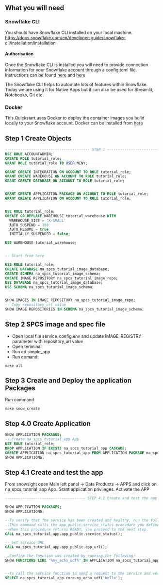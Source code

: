 


## What you will need
### Snowflake CLI
You should have Snowflake CLI installed on your local machine.
https://docs.snowflake.com/en/developer-guide/snowflake-cli/installation/installation

#### Authorisation
Once the Snowflake CLI is installed you will need to provide connection information for your Snowflake account through a config.toml file.  Instructions can be found [here](https://docs.snowflake.com/en/developer-guide/snowflake-cli/connecting/configure-cli) and [here](https://docs.snowflake.com/en/developer-guide/snowflake-cli/connecting/configure-connections)

The Snowflake CLI helps to automate lots of features within Snowflake.  Today we are using it for Native Apps but it can also be used for Streamlit, Notebooks, Git etc.

### Docker
This Quickstart uses Docker to deploy the container images you build locally to your Snowflake account.  Docker can be installed from [here](https://www.docker.com/products/docker-desktop/)


## Step 1 Create Objects

```sql
--------------------------------------- STEP 1 -----------------------------------------
USE ROLE ACCOUNTADMIN;
CREATE ROLE tutorial_role;
GRANT ROLE tutorial_role TO USER MENY;

GRANT CREATE INTEGRATION ON ACCOUNT TO ROLE tutorial_role;
GRANT CREATE WAREHOUSE ON ACCOUNT TO ROLE tutorial_role;
GRANT CREATE DATABASE ON ACCOUNT TO ROLE tutorial_role;


GRANT CREATE APPLICATION PACKAGE ON ACCOUNT TO ROLE tutorial_role;
GRANT CREATE APPLICATION ON ACCOUNT TO ROLE tutorial_role;


USE ROLE tutorial_role;
CREATE OR REPLACE WAREHOUSE tutorial_warehouse WITH
  WAREHOUSE_SIZE = 'X-SMALL'
  AUTO_SUSPEND = 180
  AUTO_RESUME = true
  INITIALLY_SUSPENDED = false;

USE WAREHOUSE tutorial_warehouse;


-- Start from here

USE ROLE tutorial_role;
CREATE DATABASE na_spcs_tutorial_image_database;
CREATE SCHEMA na_spcs_tutorial_image_schema;
CREATE IMAGE REPOSITORY na_spcs_tutorial_image_repo;
USE DATABASE na_spcs_tutorial_image_database;
USE SCHEMA na_spcs_tutorial_image_schema;


SHOW IMAGES IN IMAGE REPOSITORY na_spcs_tutorial_image_repo;
-- Copy repository_url value
SHOW IMAGE REPOSITORIES IN SCHEMA na_spcs_tutorial_image_schema;
```

## Step 2 SPCS image and spec file
- Open local file service_config.env and update IMAGE_REGISTRY parameter with repository_url value
- Open teriminal 
- Run cd simple_app
- Run comand: 
```
make all
```

## Step 3 Create and Deploy the application Packages

Run command
```
make snow_create
```

## Step 4.0 Create Application 

```sql
SHOW APPLICATION PACKAGES;
-- Create na_spcs_tutorial_app App
USE ROLE tutorial_role;
DROP APPLICATION IF EXISTS na_spcs_tutorial_app CASCADE;
CREATE APPLICATION na_spcs_tutorial_app FROM APPLICATION PACKAGE na_spcs_tutorial_pkg USING VERSION v1;
SHOW APPLICATIONS;
```
## Step 4.1 Create and test the app

From snowsight open Main left panel -> Data Products -> APPS and click on na_spcs_tutorial_app App.
Grant application privileges.
Activate the APP 
```sql
------------------------------------- STEP 4.1 Create and test the app ------------------------------------------------------

SHOW APPLICATION PACKAGES;
SHOW APPLICATIONS;

--To verify that the service has been created and healthy, run the following command:
--This command calls the app_public.service_status procedure you defined in the setup script:
--When this procedure returns READY, you proceed to the next step.
CALL na_spcs_tutorial_app.app_public.service_status();

-- Get service URL
CALL na_spcs_tutorial_app.app_public.app_url();

--Confirm the function was created by running the following:
SHOW FUNCTIONS LIKE '%my_echo_udf%' IN APPLICATION na_spcs_tutorial_app;


--To call the service function to send a request to the service and verify the response, run the following command:
SELECT na_spcs_tutorial_app.core.my_echo_udf('hello');

```
